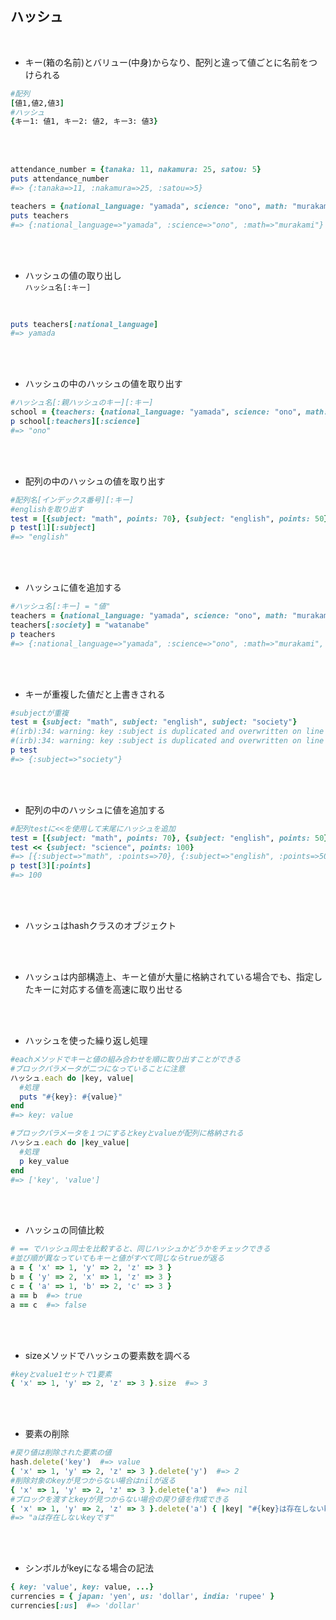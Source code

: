 ## ハッシュ
<br>

- キー(箱の名前)とバリュー(中身)からなり、配列と違って値ごとに名前をつけられる  
```rb
#配列
[値1,値2,値3]
#ハッシュ
{キー1: 値1, キー2: 値2, キー3: 値3}
```
<br>
<br>

```rb
attendance_number = {tanaka: 11, nakamura: 25, satou: 5}
puts attendance_number
#=> {:tanaka=>11, :nakamura=>25, :satou=>5}

teachers = {national_language: "yamada", science: "ono", math: "murakami"}
puts teachers
#=> {:national_language=>"yamada", :science=>"ono", :math=>"murakami"}
```
<br>
<br>

- ハッシュの値の取り出し  
`ハッシュ名[:キー]`
<br>

```rb
puts teachers[:national_language]
#=> yamada
```
<br>
<br>

- ハッシュの中のハッシュの値を取り出す  
```rb
#ハッシュ名[:親ハッシュのキー][:キー]
school = {teachers: {national_language: "yamada", science: "ono", math: "murakami"}}
p school[:teachers][:science]
#=> "ono"
```
<br>
<br>

- 配列の中のハッシュの値を取り出す  
```rb
#配列名[インデックス番号][:キー]
#englishを取り出す
test = [{subject: "math", points: 70}, {subject: "english", points: 50}, {subject: "society", points: 80}]
p test[1][:subject]
#=> "english"
```
<br>
<br>

- ハッシュに値を追加する  
```rb
#ハッシュ名[:キー] = "値"
teachers = {national_language: "yamada", science: "ono", math: "murakami"}
teachers[:society] = "watanabe"
p teachers
#=> {:national_language=>"yamada", :science=>"ono", :math=>"murakami", :society=>"watanabe"}
```
<br>
<br>

- キーが重複した値だと上書きされる 
```rb
#subjectが重複
test = {subject: "math", subject: "english", subject: "society"}
#(irb):34: warning: key :subject is duplicated and overwritten on line 34
#(irb):34: warning: key :subject is duplicated and overwritten on line 34
p test
#=> {:subject=>"society"}
```
<br>
<br>

- 配列の中のハッシュに値を追加する  
```rb
#配列testに<<を使用して末尾にハッシュを追加
test = [{subject: "math", points: 70}, {subject: "english", points: 50}, {subject: "society", points: 80}]
test << {subject: "science", points: 100}
#=> [{:subject=>"math", :points=>70}, {:subject=>"english", :points=>50}, {:subject=>"society", :points=>80}, {:subject=>"science", :points=>100}]
p test[3][:points]
#=> 100
```
<br>
<br>

- ハッシュはhashクラスのオブジェクト  
<br>
<br>

- ハッシュは内部構造上、キーと値が大量に格納されている場合でも、指定したキーに対応する値を高速に取り出せる
<br>
<br>

- ハッシュを使った繰り返し処理  
```rb
#eachメソッドでキーと値の組み合わせを順に取り出すことができる
#ブロックパラメータが二つになっていることに注意
ハッシュ.each do |key, value|
  #処理
  puts "#{key}: #{value}"
end
#=> key: value

#ブロックパラメータを１つにするとkeyとvalueが配列に格納される
ハッシュ.each do |key_value|
  #処理
  p key_value
end
#=> ['key', 'value']
```
<br>
<br>

- ハッシュの同値比較  
```rb
# == でハッシュ同士を比較すると、同じハッシュかどうかをチェックできる
#並び順が異なっていてもキーと値がすべて同じならtrueが返る
a = { 'x' => 1, 'y' => 2, 'z' => 3 }
b = { 'y' => 2, 'x' => 1, 'z' => 3 }
c = { 'a' => 1, 'b' => 2, 'c' => 3 }
a == b  #=> true
a == c  #=> false
```
<br>
<br>

- sizeメソッドでハッシュの要素数を調べる  
```rb
#keyとvalue1セットで1要素
{ 'x' => 1, 'y' => 2, 'z' => 3 }.size  #=> 3
```
<br>
<br>

- 要素の削除  
```rb
#戻り値は削除された要素の値
hash.delete('key')  #=> value
{ 'x' => 1, 'y' => 2, 'z' => 3 }.delete('y')  #=> 2
#削除対象のkeyが見つからない場合はnilが返る
{ 'x' => 1, 'y' => 2, 'z' => 3 }.delete('a')  #=> nil
#ブロックを渡すとkeyが見つからない場合の戻り値を作成できる
{ 'x' => 1, 'y' => 2, 'z' => 3 }.delete('a') { |key| "#{key}は存在しないkeyです"}
#=> "aは存在しないkeyです"
```
<br>
<br>

- シンボルがkeyになる場合の記法  
```rb
{ key: 'value', key: value, ...}
currencies = { japan: 'yen', us: 'dollar', india: 'rupee' }
currencies[:us]  #=> 'dollar'
```